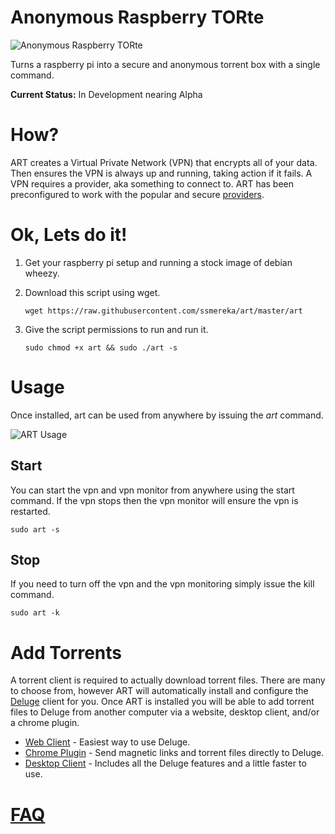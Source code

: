 Anonymous Raspberry TORte
=========================

![Anonymous Raspberry TORte](http://i.imgur.com/un4L5FZ.png)  


Turns a raspberry pi into a secure and anonymous torrent box with a single command.

**Current Status:** In Development nearing Alpha

# How?
ART creates a Virtual Private Network (VPN) that encrypts all of your data.  Then ensures the VPN is always up and running, taking action if it fails.  A VPN requires a provider, aka something to connect to.  ART has been preconfigured to work with the popular and secure [providers](https://github.com/ssmereka/art/wiki/VPN-Providers).

# Ok, Lets do it!

  1. Get your raspberry pi setup and running a stock image of debian wheezy.
  2. Download this script using wget.

      `wget https://raw.githubusercontent.com/ssmereka/art/master/art`

  3. Give the script permissions to run and run it.

      `sudo chmod +x art && sudo ./art -s`
      
      
# Usage
Once installed, art can be used from anywhere by issuing the *art* command.

![ART Usage](http://i.imgur.com/KCyLm6C.png?2) 

## Start
You can start the vpn and vpn monitor from anywhere using the start command.  If the vpn stops then the vpn monitor will ensure the vpn is restarted.

`sudo art -s`

## Stop
If you need to turn off the vpn and the vpn monitoring simply issue the kill command.

`sudo art -k`

# Add Torrents
A torrent client is required to actually download torrent files.  There are many to choose from, however ART will automatically install and configure the [Deluge](http://deluge-torrent.org/) client for you.  Once ART is installed you will be able to add torrent files to Deluge from another computer via a website, desktop client, and/or a chrome plugin.

  * [Web Client](https://github.com/ssmereka/art/wiki/Guides#webclient) - Easiest way to use Deluge.
  * [Chrome Plugin](https://github.com/ssmereka/art/wiki/Guides#chromeplugin) - Send magnetic links and torrent files directly to Deluge.
  * [Desktop Client](https://github.com/ssmereka/art/wiki/Guides#desktopclient) - Includes all the Deluge features and a little faster to use.

# [FAQ](https://github.com/ssmereka/art/wiki/FAQ)
